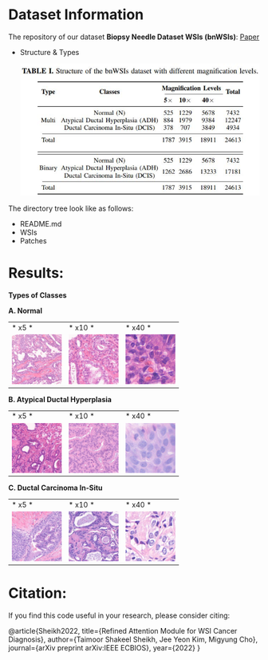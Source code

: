 # Dataset Information

The repository of our dataset **Biopsy Needle Dataset WSIs (bnWSIs)**: [Paper](https://example.com/)

- Structure & Types

	![Structure1](/Images/Structure.JPG)
		
The directory tree look like as follows:

- README.md
- WSIs
- Patches
  
# Results:

**Types of Classes**

**A. Normal**

<table>
  <tr>
    <td>* x5 *</td>
    <td>* x10 *</td>
    <td>* x40 *</td>
  </tr>
  <tr>
    <td><img src="/images/A-x5.png" width="100" height="100"" /></td>
    <td><img src="/images/A-x10.png" width="100" height="100"" /></td>
    <td><img src="/images/A-x40.png" width="100" height="100"" /></td>
  </tr>
 </table>
 
**B. Atypical Ductal Hyperplasia**

<table>
  <tr>
    <td>* x5 *</td>
    <td>* x10 *</td>
    <td>* x40 *</td>
  </tr>
  <tr>
    <td><img src="/images/B-x5.png" width="100" height="100"" /></td>
    <td><img src="/images/B-x10.png" width="100" height="100"" /></td>
    <td><img src="/images/B-x40.png" width="100" height="100"" /></td>
  </tr>
 </table>

**C. Ductal Carcinoma In-Situ**

<table>
  <tr>
    <td>* x5 *</td>
    <td>* x10 *</td>
    <td>* x40 *</td>
  </tr>
  <tr>
    <td><img src="/images/C-x5.png" width="100" height="100"" /></td>
    <td><img src="/images/C-x10.png" width="100" height="100"" /></td>
    <td><img src="/images/C-x40.png" width="100" height="100"" /></td>
  </tr>
 </table>

# Citation:

If you find this code useful in your research, please consider citing:

@article{Sheikh2022,
  title={Refined Attention Module for WSI Cancer Diagnosis},
  author={Taimoor Shakeel Sheikh, Jee Yeon Kim, Migyung Cho},
  journal={arXiv preprint arXiv:IEEE ECBIOS},
  year={2022}
}